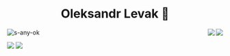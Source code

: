 <h1 align="center">Oleksandr Levak 👋</h1>

<img align="right" src="https://github-readme-stats.vercel.app/api/top-langs/?username=s-any-ok&layout=compact&theme=radical"  />
<img align='right' src="https://github-readme-stats.vercel.app/api?username=s-any-ok&show_icons=true&theme=radical" >

<p align="left"> <img src="https://komarev.com/ghpvc/?username=s-any-ok" alt="s-any-ok" /> </p>


[![](https://img.shields.io/badge/linkedin-%230077B5.svg?&style=for-the-badge&logo=linkedin&logoColor=white)](https://www.linkedin.com/in/oleksandr-levak-49a134161/)
[![](https://img.shields.io/badge/Gmail-D14836?style=for-the-badge&logo=gmail&logoColor=white)](mailto:sashavytvyckyj@gmail.com)


